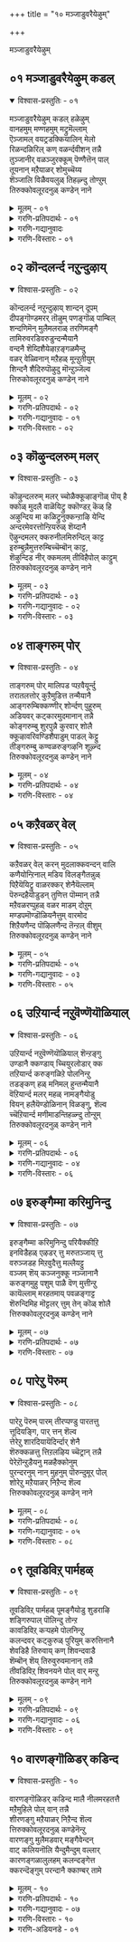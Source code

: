 +++
title = "१० मञ्जाडुवरैयेऴुम्"

+++

मञ्जाडुवरैयेऴुम्


## ०१ मञ्जाडुवरैयेऴुम् कडल्

<details open><summary>विश्वास-प्रस्तुतिः - ०१</summary>

मञ्जाडुवरैयेऴुम् कडल् हळेऴुम्  
वानहमुम् मण्णहमुम् मट्रुमॆल्लाम्  
ऎञ्जामल् वयट्रडक्कियालिन् मेलो  
रिळन्दळिरिल् कण् वळर्न्दवीशन् तन्नै  
तुञ्जानीर् वळञ्जुरक्कूम् पॆण्णैत्तॆन् पाल्  
तूयनान् मऱैयाळर् शोमुच्चॆय्य  
शॆञ्जालि विळैवयलुळ् तिहऴ्न्दु तोण्ऱुम्  
तिरुक्कोवलूरदनुळ् कण्डेन् नाने
</details>

<details><summary>मूलम् - ०१</summary>

मञ्जाडुवरैयेऴुम् कडल् हळेऴुम्  
वानहमुम् मण्णहमुम् मट्रुमॆल्लाम्  
ऎञ्जामल् वयट्रडक्कियालिन् मेलो  
रिळन्दळिरिल् कण् वळर्न्दवीशन् तन्नै  
तुञ्जानीर् वळञ्जुरक्कूम् पॆण्णैत्तॆन् पाल्  
तूयनान् मऱैयाळर् शोमुच्चॆय्य  
शॆञ्जालि विळैवयलुळ् तिहऴ्न्दु तोण्ऱुम्  
तिरुक्कोवलूरदनुळ् कण्डेन् नाने
</details>

<details><summary>गरणि-प्रतिपदार्थः - ०१</summary>

मञ्जु=मोडगळु, आडु=सुळिदाडुवन्थ, वरै=पर्वतगळु, एऴुम्=एळन्नू कडल् हळ्=कडलुगळु, एऴुम्=एळन्नू, वान् उलहुम्=मेलण लोकगळॆल्लवन्नू, मण् उलहुम्=भूलोकवन्नू, मट्रुम् ऎल्लाम्=इतर उळिद ऎल्लवन्नू, ऎञ्जामल्=हाळागदन्तॆ, कॆट्टुहोगदन्तॆ, वयट्रु=हॊट्टॆयल्लि, अडक्कि=अडगिसिकॊण्डु, ओर्=साटियिल्लद, आलिन्=आलद, इळम्=ऎळॆय, तळिरिल् मेल्=चिगुरॆलॆय मेलॆ, कण् वळर्न्द=पवडिसिद\(निद्रिसिद\), ईशन् तन्नै=सर्वेश्वरन, तुञ्जा=ऎन्दिगू कॊरॆयागद, नीर्=नीरिन, वळम्=समृद्धियाद, शुरुक्कूम्-प्रवहिसुव, पॆण्णै=पॆण्णै नदिय,\(दक्षिण पिनाकिनि नदिय\) तॆन् पाल्=दक्षिणभागदल्लि, तूय=परिशुद्धराद, नाल् मऱै आळर्=नाल्कु वेदगळन्नू कलितवरु\(वैदिकरु\), शोमु शॆय्य=सोमयागादिगळन्नु माडलु, शॆम् शालि=कॆम्बत्तद, विळै=बॆळॆयुव, वयलुळ्=गद्दॆगळल्लि, तिहऴ्न्दु=प्रकाशिसि, तॊन्ऱुम्=काणुत्तिरुव, तिरुक्कोवलूर् अदनुळ्=तिरुक्कोवलूरिनल्लि, कण्डेन् नाने=नाने कण्डॆनु.
</details>

<details><summary>गरणि-गद्यानुवादः</summary>


मोडगळु सुळिदाडुवन्थ पर्वतगळु एळन्नू, कडलुगळु एळन्नू, मेलण लोकगळॆल्लवन्नू, भूलोकवन्नू, उळिद ऎल्लवन्नू कॆट्टुहाळागदन्तॆ हॊट्टॆयल्लि अडगिसिकॊण्डु, साटियिल्लद आलद चिगुरॆलॆय मेलॆ पवडिसि निद्रिसिद सर्वेश्वरन, ऎन्दिगू कॊरॆयागद समृद्धियाद नीरिन प्रवाहवुळ्ळ पॆण्णै नदिय\(दक्षिण पिनाकिनि नदिय\)

तॆङ्कण भागदल्लि परिशुद्धवाद नाल्कु वेदगळन्नु कलितवरु सोमयागादिगळन्नु माडलु कॆम्बत्त बॆळॆयुव गद्दॆगळल्लि प्रकाशिसि काणुत्तिरुव तिरुक्कोवलूरिनल्लि नाने कण्डॆ.\(१\)
</details>

<details><summary>गरणि-विस्तारः - ०१</summary>


आऴ्वाररु हेळुत्तारॆ-तिरुक्कोवलूरु ऎम्बुदु दक्षिणभारतद प्रसिद्धवाद दिव्यक्षेत्र. इदु दक्षिण पिनाकिनि अथवा पॆण्णैनदिय तॆङ्कणदडदल्लि कॆम्बत्त हुलुसागि बॆळॆयुव विशालवाद गद्दॆगळ नडुवॆ बॆळगुत्तिदॆ. अल्लि, नाल्कु वेदगळन्नू साङ्गवागि कलित परिशुद्धस्वभावद वैदिकरु सोमयागादिगळन्नु मोकहितक्कागि नडसुत्तारॆ. नदियल्लि नीरु ऎन्दॆन्दिगू बत्तदॆ, कॊरॆयागदॆ, ऒन्दे समनागि, शुद्धवागि हरियुत्तिरुत्तदॆ.

ई तिरुक्कोवलूरु दिव्यक्षेत्रदल्लि भक्तरन्नु अनुग्रहिसुवुदक्कागि अर्चामूर्तियागिरुव सर्वेश्वरनु आपत्तिनल्लि ऒदगिबरुवन्थवनु, हिन्दॆ, महाप्रळय बन्दाग, अवनु एळुकुलपर्वतगळन्नू, एळु महासमुद्रगळन्नू, मेलण एळु लोकगळन्नू,भूलोकवन्नू, पाताळादि अधोलोकगळन्नू उळिद ऎल्लवन्नू ऒळगॊण्ड इडिय ब्रह्माण्डवन्ने तन्न हॊट्टॆयल्लि अडगिसिट्टुकॊण्डु, अवु यावुवू कॆडदन्तॆ,हाळागदन्तॆ नोडिकॊण्डवनु, अनन्तर अवने ऒन्दु अपूर्वविलक्षण शिशुवागि रूपगॊण्डु, साटियिल्लद आलद ऒन्दु चिगुरॆलॆय मेलॆ निर्लिप्तनागि पवडिसि बहुकाल निद्रिसिदवनु. इन्थ अद्भुतकारियूकरुणानिधियू आद ई सर्वेश्वरनन्नु इन्दु नन्न कण्णार इल्लि नाने कण्डुकॊण्डॆ\!
</details>


## ०२ कॊन्दलर्न्द नऱुन्दुऴाय्

<details open><summary>विश्वास-प्रस्तुतिः - ०२</summary>

कॊन्दलर्न्द नऱुन्दुऴाय् शान्दन् दूपम्  
दीपङ्गॊण्डमरर् तॊऴुम् पणङ्गॊळ् पाम्बिल्  
शन्दणिमॆन् मुलैमलराळ् तरणिमङ्गै  
तामिरुवरडिवरुडुन्दन्मैयानै  
वन्दनै शॆय्दिशैयेऴाऱङ्गळमैन्दु  
वळर् वेळ्विनान् मऱैहळ् मून्ऱुतीयुम्  
शिन्दनै शैदिरुपॊऴुदु मॊन्ऱुञ्जॆल्व  
त्तिरुकोवलूरदनुळ् कण्डेन् नाने
</details>

<details><summary>मूलम् - ०२</summary>

कॊन्दलर्न्द नऱुन्दुऴाय् शान्दन् दूपम्  
दीपङ्गॊण्डमरर् तॊऴुम् पणङ्गॊळ् पाम्बिल्  
शन्दणिमॆन् मुलैमलराळ् तरणिमङ्गै  
तामिरुवरडिवरुडुन्दन्मैयानै  
वन्दनै शॆय्दिशैयेऴाऱङ्गळमैन्दु  
वळर् वेळ्विनान् मऱैहळ् मून्ऱुतीयुम्  
शिन्दनै शैदिरुपॊऴुदु मॊन्ऱुञ्जॆल्व  
त्तिरुकोवलूरदनुळ् कण्डेन् नाने
</details>

<details><summary>गरणि-प्रतिपदार्थः - ०२</summary>

कॊन्दु=गॊञ्चलु गॊञ्चलागि, अलर्न्द=अरळिरुव, नऱु=सुवासनॆय, तुऴाय्=तुलसिय\(हारगळ\)न्नू, शान्दम्=गन्धवन्नू, दूपम्=धूपवन्नू, दीपम्=दीपवन्नू, कॊण्डु=तॆगॆदुकॊण्डु, अमरर्=देवतॆगळु, तॊऴुम्=पूजिसुव, पणम् कॊळ्=हॆडॆगळन्नुळ्ळ,

पाम्बिल्=शेषन मेलॆ=शन्दु=सुगन्धवन्नु, अणि=पूसिरुव, मॆल् मुलै=मृदुवाद मॊलॆगळुळ्ळ, मलराळ्=श्रीदेवियू, तरणिमङ्गै=भूदेवियू, ताम् इरुवर्=अवरिब्बरू, अडिवरुडुम्=पादसेवॆ माडुव, तन्मैयानै= हिरिमॆयुळ्ळ भगवन्तनन्नु वन्दनै शॆय्दु=नमस्करिसि, इशै एऴ्-सप्तस्वरगळिन्दलू, आऱु अङ्गम्=आरु वेदाङ्गगळिन्दलू, ऐन्दुवळर् वेळ्वि=पञ्चमहायज्ञगळिन्दलू, नान् मऱैहळ्=नाल्कु वेदगळिन्दलू, मून्ऱु तीयुम्=मूरु अग्निगळिन्दलू, इरुपोदुम्=ऎरडु वेळॆगळल्लियू, शिन्दनैशॆय्दु=चिन्तनॆ नडसुत्ता इरुव, ऒन्ऱुम्=साटियिल्लद, शॆल्वत्तु= भक्तर भाग्यवुळ्ळ, तिरुक्कोवलूर् अदनुळ्=तिरुक्कोवलूरु क्षेत्रदल्लि, कण्डेन् नाने=नाने कण्णार कण्डॆ.
</details>

<details><summary>गरणि-गद्यानुवादः - ०१</summary>

गॊञ्चलु गॊञ्चलागि अरळिरुव सुवासनॆय तुलसिय हारगळन्नू गन्धवन्नू धूपवन्नू दीपवन्नू तॆगॆदुकॊण्डु देवतॆगळु पूजिसुव हॆडॆगळुळ्ळ शेषन मेलॆ पवडिसि चन्दनवन्नु पूसिरुव मृदुवाद मॊलॆगळुळ्ळ श्रीदेवियू भूदेवियू इब्बरू पादसेवॆ माडुव हिरिमॆयुळ्ळ भगवन्तनन्नु नमस्करिसि, सप्तस्वरगळिन्दलू, आरु वेदाङ्गगळिन्दलू, पञ्चमहायज्ञगळिन्दलू, नाल्कु वेदगळिन्दलू, मूरु अग्निगळिन्दलू, ऎरडु वेळॆगळल्लियू चिन्तिसुत्ता इरुव साटियिल्लद भक्तर भाग्यवुळ्ळ तिरुक्कोवलूरिनल्लिनाने कण्णार कण्डॆ.\(२\)
</details>

<details><summary>गरणि-विस्तारः - ०२</summary>

आऴ्वाररु हेळुत्तारॆ- तिरुक्कोवलूरिनल्लि नॆलसिरुव सर्वेश्वरनु हॆडॆगळुळ्ळ शेषन मेलॆ पवडिसिद्दानॆ. श्रीदेवि भूदेविगळीर्वरू स्वामिय पादसेवॆयल्लि तॊडगिद्दारॆ. देवाधिदेवतॆगळुअल्लिगॆ बन्दु, परिमळवन्नु बीरुव गॊञ्चलुगॊञ्चलागि अरळिरुव तुलसिय हारगळिन्दलू, धूपदीप चन्दनादिगळिन्दलू पूजिसि, स्वामिगॆ नम्रतॆयिन्द तलॆबागि नमस्करिसुत्तारॆ. तिरुक्कोवलूरिनल्लि भगवन्तनन्नु भयभक्तियिन्द नमिसि पूजिसुव विष्ठराद वैदिकरिद्दारॆ. अवरु भगवन्तनिगागि इनिदागि सप्तस्वरगळ जोडणॆयिन्द कूडिद गान माडुत्तारॆ. आरु वेदाङ्गगळन्नु पट्ःइसुत्तारॆ. पञ्चमहायज्ञगळन्नु नडसुत्तारॆ. नाल्कु वेदगळिन्द स्तुतिसुत्तारॆ. त्रेताग्निगळिन्द पूजिसुत्तारॆ. हीगॆ, ऎरडु वेळॆगळल्लियू तप्पदॆ सर्वेश्वरनन्नु पूजिसुव भक्तर भाग्यवन्नुळ्ळद्दु ई तिरुक्कोवलूरु क्षेत्र. अपारमहिमनाद सर्वेश्वरनन्नु अल्लि नाने कण्णार कण्डॆ\!
</details>


## ०३ कॊऴुन्दलरुम् मलर्

<details open><summary>विश्वास-प्रस्तुतिः - ०३</summary>

कॊऴुन्दलरुम् मलर् च्चोळैक्कूऴाङ्गॊळ् पॊय् है  
क्कोळ् मुदलै वाळॆयिट्रु क्कॊण्डऱ् कॆळ् हि  
अऴुन्दिय मा कळिट्रुनुक्कन्ऱाऴि येन्दि  
अन्दरमेवरत्तोन्ऱियरुळ् शॆय्दानै  
ऎऴुन्दमलर् क्करुनीलमिरुन्दिल् काट्ट  
इरुम्बुन्नैमुत्तरुम्बिच्चॆम्बॊन् काट्ट,  
शॆऴुन्दिड नीर् क्कमलम् तीविहैपोल् काट्टुम्  
तिरुक्कोवलूरदनुळ् कण्डेन् नाने
</details>

<details><summary>मूलम् - ०३</summary>

कॊऴुन्दलरुम् मलर् च्चोळैक्कूऴाङ्गॊळ् पॊय् है  
क्कोळ् मुदलै वाळॆयिट्रु क्कॊण्डऱ् कॆळ् हि  
अऴुन्दिय मा कळिट्रुनुक्कन्ऱाऴि येन्दि  
अन्दरमेवरत्तोन्ऱियरुळ् शॆय्दानै  
ऎऴुन्दमलर् क्करुनीलमिरुन्दिल् काट्ट  
इरुम्बुन्नैमुत्तरुम्बिच्चॆम्बॊन् काट्ट,  
शॆऴुन्दिड नीर् क्कमलम् तीविहैपोल् काट्टुम्  
तिरुक्कोवलूरदनुळ् कण्डेन् नाने
</details>

<details><summary>गरणि-प्रतिपदार्थः - ०३</summary>

कॊऴुन्दु=तळिरुगळिन्दलू, अलरुम् मलर्=अरळुव हूगळिन्दलू कूडिद, शोलै कुऴाम् कॊळ्=तोपुगळिन्द तुम्बिद, पॊय् है=सरोवरदल्लि, कोळ् मुदलै=क्रूरवाद मॊसळॆयु. वाळ् ऎयिऱु=कत्तियन्तॆ हरितवाद कोरॆहल्लुगळिन्द, कॊण्डर् कु=कालन्नु कच्चि हिडिदाग, ऎळ् हि=कृशवागि, अऴुन्दिय=दुःख\(सङ्कट\)पट्टु, मा कळिट्रुनुक्कू=दॊड्ड आनॆगॆ, अन्ऱु=अन्दु, आऴि एन्दि=चक्रायुधवन्नु धरिसि, अन्दरमेवर-आकाशवे इळिदु बरुवन्तॆ, तोन्ऱि=काणिसिकॊण्डु\(प्रत्यक्षवागि\) अरुळ् शॆय्दानै=कृपॆमाडिदवनन्नु, ऎऴुन्द=नीरिनिन्द मेलॆद्द, मलर् करुनीलम्=कन्नैदिलॆ हूवु, इरुन्दिल् काट्ट-इद्दलिनन्तॆ तोरुत्तिरलु, इरु पुन्नै=दॊड्डदॊड्ड हॊन्नॆमरगळु, मुत्तु=-मुत्तिन हागॆ, अरुम्बि=मॊग्गॊडॆदु, शॆम् पॊन् काट्ट=कॆम्पुचिन्नदन्तॆ तोरुत्तिरलु, शॆऴु=परिशुभ्रवाद, तडम् नीर्=तटाकद नीरिन मेलण, कमलम्=कॆन्दावरॆहूगळु, तीविहै=दीविगॆगळन्तॆ, काट्टुम्=तोरुत्तिरुव, तिरुक्कोवलूर् अदनुळ्=तिरुक्कोवलूरु क्षेत्रदल्लि, कण्डेन् नाने=नाने कण्णार कण्डॆ.
</details>

<details><summary>गरणि-गद्यानुवादः - ०२</summary>

तळिरुगळिन्दलू अरळुव हूगळिन्दलू कूडिद तोपुगळिन्द तुम्बिकॊण्ड सरोवरदल्लि क्रूरवाद मॊसळॆयु कत्तियन्तॆ हरितवाद कोरॆहल्लुगळिन्द कालन्नु कच्चिहिडिदाग, कृशवागि सङ्कटपट्ट दॊड्ड आनॆगॆ,अन्दु चक्रायुधवन्नु धरिसि, आकाशवे इळिदु बरुवन्तॆ काणिसिकॊण्डु कृपॆमाडिदवनन्नु, नीरिनिन्द मेलॆद्द कन्नैदिलॆ हू इद्दलिनन्तॆ तोरुव दॊड्डदॊड्ड हॊन्नॆमरगळु मुत्तिन हागॆ मॊग्गॊडॆदु कॆम्पुचिन्नदन्तॆ तोरुव, परिशुभ्रवाद तटाकद नीरिन मेलॆ कॆन्दावरॆहूगळु दीविगॆगळन्तॆ तोरुव तिरुक्कोवलूरिनल्लि नाने कण्डॆ.\(३\)
</details>

<details><summary>गरणि-विस्तारः - ०३</summary>

आऴ्वाररु हेळुत्तारॆ- तिरुक्कोवलूरिनल्लि नॆलसिरुव सर्वेश्वरनु परमकृपाळु. हिन्दॆ, ऒन्दु सल तळिरुगळिन्दलू अरळिद हूगळिन्दलू तुम्बिद तोपुगळिन्द सुत्तुवरिद तम्पाद सरोवरदल्लि, क्रूरवाद मॊसळॆय बायिगॆ सिक्किबिद्द आनॆयॊन्दु भगवन्तनन्नु दीनवागि प्रार्थिसलु आक्षणदल्ले स्वामियु चक्रधारियागि अल्लिगॆ धाविसि बन्दु, आ मॊसळॆय बायिन्द अदन्नु बिडिसलिल्लवे? हागॆये प्रकृतिरम्यवागिरुव तिरुक्कोवलूरिनल्लि भगवन्तनु भक्तरिगॆ कृपॆदोरुवुदरल्लि सन्देहवे इल्ल.
</details>


## ०४ ताङ्गरुम् पोर्

<details open><summary>विश्वास-प्रस्तुतिः - ०४</summary>

ताङ्गरुम् पोर् मालिपड प्पऱवैयूर्न्दु  
तरातलत्तोर् कुऱैमुडित्त तन्मैयानै  
आङ्गरुम्बिक्कण्णीर् शोर्न्दण् पुहूरुम्  
अडियवर् कट्कारमुदमानान् तन्नै  
कोङ्गरुम्बु शुरपुन्नै कुरवार् शोलै  
क्कूऴावरिवण्डिशैपाडुम् पाडल् केट्टु  
तीङ्गरुम्बु कण्वळरुङ्गऴनि शूऴ्न्द  
तिरुक्कोवलूरदनुळ् कण्डेन् नाने
</details>

<details><summary>मूलम् - ०४</summary>

ताङ्गरुम् पोर् मालिपड प्पऱवैयूर्न्दु  
तरातलत्तोर् कुऱैमुडित्त तन्मैयानै  
आङ्गरुम्बिक्कण्णीर् शोर्न्दण् पुहूरुम्  
अडियवर् कट्कारमुदमानान् तन्नै  
कोङ्गरुम्बु शुरपुन्नै कुरवार् शोलै  
क्कूऴावरिवण्डिशैपाडुम् पाडल् केट्टु  
तीङ्गरुम्बु कण्वळरुङ्गऴनि शूऴ्न्द  
तिरुक्कोवलूरदनुळ् कण्डेन् नाने
</details>

<details><summary>गरणि-प्रतिपदार्थः - ०४</summary>

ताङ्ग=तडॆदु\(सहिसि\)कॊळ्ळलु, अरु=असाध्यवाद, पोर्=युद्धदल्लि, मालि=मालियॆम्ब रक्कसनु, पड-मडिदुबीळुवन्तॆ, पऱवै=गरुड पक्षियन्नु, ऊर्न्दु=एरि, तरातलत्तोर्=धरातलदवर, कुऱै मुडित्त=कॊरतॆगळन्नु नीगिसिद, तन्मैयानै=दिव्यस्वभावदवनन्नु, कण् नीर्=कण्णीरु, अरुम्बि=मुत्तिनन्तॆ शोर्न्दु=प्रवहिसि, अन्बु कूरुम्= भक्तियन्नु तोरिसुव\(तिळिसुव\), अडियवर् कट्कु=भक्तरिगॆ, आङ्गु=अल्लिये\(आगले\),आर् अमुदम्=श्रेष्ठवाद\(विशिष्टवाद\), अमृतवे, आनान् तन्नै=आदवनन्नु, कोङ्गु अरुम्बु=कोङ्गुमरद हूगळू, शुरुपुन्नै=सुरुहॊन्नॆय हूगळु, कुरवु=कुरवु हूगळू,आर्=तुम्बिरुव, शोलै=तोपुगळल्लि, कुऴा-ऒट्टुगूडि\(गुम्पुगुम्पागि\), वरि=सुन्दरवाद, वण्डु=दुम्बिगळु, इशैपाडुम्=मधुरगानमाडुव, पाडल् केट्टु=हाडुगळन्नु केळु, तीम्=मधुरवाद, करुम्बु=कब्बु, कण् वळरुम्=निद्रिसुव, कऴनि=गद्दॆगळिन्द, शूऴ्न्द-सुत्तुवरिद, तिरुक्कोवलूर् अदनुळ्=तिरुक्कोवलूरु क्षेत्रदल्लि, कण्डेन् नाने=नाने कण्णार कण्डॆ.
</details>

<details><summary>गरणि-विस्तारः - ०४</summary>

सहिसलसाध्यवाद युद्धदल्लि मालि ऎम्ब रक्कसनु मडिदुबीळुवन्तॆ गरुडपक्षियन्नु एरि भूलोकदवर कॊरतॆगळन्नु नीगिसिद दिव्यस्बभावदवनन्नु, कण्णीरु मुत्तिनन्तॆ हरिसुत्ता भक्तियन्नु तोर्पडिसुव भक्तरिगॆ अल्लिये आगले विशिष्टवाद अमृतवे आदवनन्नु, कोङ्गु

सुरहॊन्नॆ,कुरव हूगळिन्द तुम्बिद तोफुगळल्लि गुम्पुगुम्पागि मधुरगान माडुव सुन्दरवाद दुम्बिगळ हाडुगळन्नु केळिमधुरवाद कब्बु निद्रिसुव गद्दॆगळिन्द सुत्तुवरिद तिरुक्कोवलूरिनल्लि नाने कण्डॆ\! \(४\)

आऴ्वाररु हेळुत्तारॆ- तिरुक्कोवलूरिनल्लि नॆलसिरुव भगवन्तनु सर्वेश्वरनु, भक्तपराधीननु,भूलोकद जनर सङ्कटगळन्नु परिहरिसतक्कवनु. हिन्दॆ मालि, माल्यवान्,सुमालि ऎम्ब मूवरु कडुक्रूरिगळाद राक्षसर हिंसॆयन्नु भूलोकवासिगळिगॆ तप्पिसुवुदक्कागि स्वामिये स्वतः गरुडारूढनागि बन्दु,अवरन्नु तन्न चक्रयुधदिन्द तरिदुहाकिदनल्लवे? भक्तिवशरागि कण्णीरु सुरिसुत्ता तम्म अतिशयवाद भक्तियन्नु भक्तरु स्वामियल्लि व्यक्तपडिसिदरॆन्दरॆ, अल्लिये आ क्षणदल्लिये स्वामियु मैदोरि अवरिगॆ आनन्दामृतवन्नु उणिसुववनल्लवे? सुलभसाध्यनू, भक्तवशनू आद आ स्वामियन्नु नानु तिरुक्कोवलूरिनल्लिये कण्डुकॊण्डॆ.
</details>


## ०५ कऱैवळर् वेल्

<details open><summary>विश्वास-प्रस्तुतिः - ०५</summary>

कऱैवळर् वेल् करन् मुदलाक्कवन्दन् वालि  
कणैयोन्ऱिनाल् मडिय विलङ्गैतन्नुळ्  
पिऱैयॆयिट्रु वाळरक्कर् शेनैयॆल्लाम्  
पॆरुन्दहैयोडुडन् तुणित्त पॊम्मान् तन्नै  
मऱैवळरप्पुहळ् वळर माडम् दोऱुम्  
मण्डपमॊण्डॊळियनैत्तुम् वारमोद  
शिऱैयणैन्द पॊऴिलणैन्द तॆन्ऱल् वीशुम्  
तिरुक्कोवलूरदनुळ् कण्डेन् नाने
</details>

<details><summary>मूलम् - ०५</summary>

कऱैवळर् वेल् करन् मुदलाक्कवन्दन् वालि  
कणैयोन्ऱिनाल् मडिय विलङ्गैतन्नुळ्  
पिऱैयॆयिट्रु वाळरक्कर् शेनैयॆल्लाम्  
पॆरुन्दहैयोडुडन् तुणित्त पॊम्मान् तन्नै  
मऱैवळरप्पुहळ् वळर माडम् दोऱुम्  
मण्डपमॊण्डॊळियनैत्तुम् वारमोद  
शिऱैयणैन्द पॊऴिलणैन्द तॆन्ऱल् वीशुम्  
तिरुक्कोवलूरदनुळ् कण्डेन् नाने
</details>

<details><summary>गरणि-प्रतिपदार्थः - ०५</summary>

कऱैवळर्=\(हिन्दॆय\)कलॆयन्नु हॆच्चिसुव, वेल्=वेलायुधद सेनॆयुळ्ळ, करन् मुदला=खरने मॊदलादवरन्नू, कवन्दन्=कबन्धनन्नू, वालि=वालियन्नू, कणै=बाण, ऒन्ऱिनाल्=ऒन्दरिन्दले, मडिय=सायुवन्तॆयू, इलङ्गैतन्नुळ्=लङ्कॆयल्लि, पिऱै ऎयिऱु=बालचन्द्रनन्तॆ मॊनचाद हल्लुगळ, वाळ् अरक्कर्=खड्गधारिगळाद राक्षसर, शेनैयॆल्लाम्-एनॆयन्नॆल्ला, पॆरुन्दहैयोडु=अवर हिरिय ऒडॆयनॊडनॆ, उडन्=आगले,बेग, तुणित्त=नाशगॊळिसिद, पॊम्मान् तन्नै=सर्वेश्वरनन्नु, मऱै वळर=वेदघोषवु वृद्धियागुत्तिरुव\(बॆळॆयुत्तिरुव\), पुहळ् वळर=कीर्तियु हॆच्चुत्तिरुव, माडम् तोऱुम्=महडिमनॆगळु, मण्डपम्=मण्टपगळु, ऒण् तॊळि=सुन्दरवाद बीदिगळु, अनैत्तुम्=ऎल्लवू

वारम् ओद=कीर्तनगळन्नु हाडुव, शिऱै=सरोवरगळिन्द, अणैन्द-कूडिद, पॊऴिल्=तोपुगळिन्द, अणैन्द=कूडिद, तॆन्ऱल्=तॆङ्कणगाळि, वीशुम्-बीसुव, तिरुक्कोवलूर् अदनुळ्=तिरुक्कोवलूरु क्षेत्रदल्लि, कण्डेन् नाने=नाने कण्णार कण्डॆ.
</details>

<details><summary>गरणि-गद्यानुवादः - ०३</summary>

\(हिन्दॆय\)कलॆयन्नु हॆच्चिसुव वेलायुधद सेनॆयुळ्ळ खरने मॊदलादवरन्नू, कबन्धनन्नू,वालियन्नू, बाणवॊन्दरिन्दले सायुवन्तॆयू लङ्कॆयल्लि बालचन्द्रनन्तॆ मॊनचाद हल्लुगळ खड्गधरैगळाद राक्षसर सेनॆयन्नॆल्ला अवर हिरिय ऒडॆयनॊडनॆ आगले नाशगॊळिसिद सर्वेश्वरनन्नु वेदघोषवु वृद्धियागुत्तिरुव, कीर्तियु हॆच्चुत्तिरुव महडिमनॆगळु, मण्टपगळु, सुन्दरवाद बीदिगळु, ऎल्लवू कीर्तनॆगळन्नु हाडुव मत्तु सरोवरगळिन्द कूडिद तोपुगळिन्द कूडिद तॆङ्कणगाळि बीसुव तिरुक्कोवलूरिनल्लि नाने कण्डॆ.\(५\)
</details>

<details><summary>गरणि-विस्तारः - ०५</summary>

तिरुक्कोवलूरिनल्लि नॆलसिरुव स्वामिय हिरिमॆ ऎन्थाद्दु? हिन्दॆ, श्रीरामावतारियागि सर्वेश्वरनु तन्न कोदण्डवॊन्दर सहायदिन्दले, खरनन्नू, कबन्धनन्नू,वालियन्नू अवरॆल्लर दुष्टसेनाबलवन्नू नाशगॊळिसिदनु. अल्लदॆ, लङ्कॆगॆ होगि अल्लिद्द क्रूरराक्षस गुणगळन्नू अवर ऒडॆयनाद रावणनन्नू सदॆबडिदु देशक्कॆ सुखसन्तोषगळन्नु ऒदगिसिदनु, दुष्टनिग्रह मत्तु शिष्टरक्षणॆयन्नु माडिद हिरिमॆयुळ्ळवनु भगवन्त.

तिरुक्कोवलूरू सह हिरिमॆयुळ्ळद्दु. अल्लि ऎल्लिनोडिदरू वेदघोष तुम्बिरुत्तदॆ. भक्तर कीर्तियिन्द तुम्भिरुत्तदॆ. सम्पत्तु समृद्धवागिदॆ. महडिमनॆगळिन्दलू, मण्टपगळिन्दलू, सॊगसागि अलङ्करिसिद बीदिगळिन्दलू भगवन्तनिगॆ सम्बन्धिसिद कीर्तनॆ,भजनॆ,मॊदलादवुगळिन्दलू शोभिसुत्तदॆ. उत्तमवाद परिशुद्धवाद नीरिरुव सरोवरगळिन्दलू तोपुगळिन्दलू, सुत्तुवरिदु तॆङ्कणगाळि अल्लि मन्दमन्दवागि मधुरवागि बीसुत्तिरुत्तदॆ. इन्थ सन्निवेशदल्लि अल्लदॆ सर्वेश्वरनन्नु इन्नॆल्लि आराधिसलु हितविद्दीतु?
</details>


## ०६ उऱियार्न्द नऱुवॆण्णॆयॊळियाल्

<details open><summary>विश्वास-प्रस्तुतिः - ०६</summary>

उऱियार्न्द नऱुवॆण्णॆयॊळियाल् शॆन्ऱङ्गु  
उण्डानै क्कण्डाय् च्चियुरलोडार् क्क  
तऱियार्न्द करुङ्गळिऱे पोलनिन्ऱु  
तडङ्कण् हळ् मनिमल् हुन्तन्मैयानै  
वॆऱियार्न्द मलर् महळ् नामङ्गैयोडु  
वियन् हलैयॆण्डोळिनान् विळङ्गु, शॆल्व  
च्चॆऱियार्न्द मणीमाडन्तिहळ्न्दु तोन्ऱुम्  
तिरुक्कोवलूरदनुळ् कण्डेन् नाने
</details>

<details><summary>मूलम् - ०६</summary>

उऱियार्न्द नऱुवॆण्णॆयॊळियाल् शॆन्ऱङ्गु  
उण्डानै क्कण्डाय् च्चियुरलोडार् क्क  
तऱियार्न्द करुङ्गळिऱे पोलनिन्ऱु  
तडङ्कण् हळ् मनिमल् हुन्तन्मैयानै  
वॆऱियार्न्द मलर् महळ् नामङ्गैयोडु  
वियन् हलैयॆण्डोळिनान् विळङ्गु, शॆल्व  
च्चॆऱियार्न्द मणीमाडन्तिहळ्न्दु तोन्ऱुम्  
तिरुक्कोवलूरदनुळ् कण्डेन् नाने
</details>

<details><summary>गरणि-प्रतिपदार्थः - ०६</summary>

उऱि आर्न्द=नॆलुविनल्लि शेखरिसिट्ट, नऱु=परिमळदिन्द कूडिद, वॆण्णॆय्=बॆण्णॆयन्नु, ऒळियाल्=बॆळकिनल्लि\(प्रकाशदल्लि\), शॆन्ऱु=नडॆदु होगि, अङ्गु=अल्लि, उण्डानै=उण्डवनन्नु, कण्डु=नोडि, आय् च्चि=गॊल्लतियाद यशोदॆयु, उरलोडु=ऒरळिनॊडनॆ, आर् क्क=कट्टिहाकलु, तऱि=कम्बदॊडनॆ, आर्न्द-बिगियल्पट्ट, करुकळिऱु पोल-करिय आनॆयन्तॆ, निन्ऱु-निन्तु,तड=विशालवाद, कण् हळ्-कण्णुगळल्लि, पनि मल् हुम्=नीरु तुम्बिकॊण्डिरुव, तन्मैयानै=स्वभावदवनन्नु, वॆऱि=परिमळवु, आर्न्द=तुम्बिकॊण्डिरुव, मलर्-तावरॆ हूविन, महळ्= मगळाद श्रीदेवियॊडनॆयू, ना मङ्गैयोडु=सरस्वती देवियॊडनॆयू, वियन्=अतिविशिष्टवाद\(अपरूपवाद\) कलै=प्रकाश\(तेजस्सिनिन्द\)दिन्दलू, ऎण् तोळिनाल्=ऎण्टुतोळुगळिन्द, विळङ्गु=बॆळगुव, शॆल्वम्=सम्पत्तिनिन्दलू, शॆऱि=ऒत्तागि, आर्न्द=तुम्बिकॊण्डिरुव, मणिमाडम्=रत्नखचितवाद महडिमनॆगळु, तिहऴ्न्दु तोन्ऱुम्=बॆळगुत्ता, तोरुव तिरुक्कोवलूर् अदनुळ्=तिरुक्कोवलूरु क्षेत्रदल्लि, कण्डेन् नाने=नाने कण्णार कण्डॆ.
</details>

<details><summary>गरणि-गद्यानुवादः - ०४</summary>

नॆलुविनल्लि शेखरिसिट्ट सुवासनॆय बॆण्णॆयन्नु बॆळकिनल्लि नडॆदु होगि,अल्लि अदन्नुण्डवनन्नु कण्डु गॊल्लतियाद यशोदॆयु ऒरळिगॆ कट्टिहाकलु, कम्बक्कॆ बिगियल्पट्ट करिय आनॆयन्तॆ निन्तु, विशालवाद कण्णुगळल्लि नीरु तुम्बिकॊण्डिरुव स्वभावदवनन्नु, परिमळभरितवाद तावरॆहूविन मगळाद श्रीदेवियॊडनॆयू, सरस्वतीदेवियॊडनॆयू अतिविशिष्टवाद\(अपरूपवाद\) तेजस्सिनिन्दलू\) ऎण्टु तोळुगळिन्दलू बॆळगुव सम्पत्तिनिन्दलू, दट्टवागि कूडिकॊण्डिरुव रत्नखचितवाद महडिमनॆगळु बॆळगुत्ता तोरुव तिरुक्कोवलूरिनल्लि नाने कण्डॆ.\(६\)
</details>

<details><summary>गरणि-विस्तारः - ०६</summary>

तिरुक्कोवलूरिनल्लि नॆलसिरुव सर्वेश्वरन् हिन्दॆ, बालकृष्णनागि अवतरिसिद्दु. नन्दगोकुलदल्लि बालकृष्णनु मनॆयल्लि नॆलुविनल्लि भद्रवागि शेखरिसिट्टिद्द बॆण्णॆयन्नु अदर बॆळकिनल्लिये कण्डुकॊण्डु अदन्नु अल्लिये तिन्नुत्तिद्दद्दन्नु यशोदॆ कण्डळु. अवळिगॆ कोपबन्तु. अवनन्नु अवन दुष्टतनक्कॆ शिक्षॆ माडुवुदक्कागि ऒरळिगॆ कट्टिहाकिदळु. बलवाद कम्बक्कॆ सरपणियिन्द बिगिद सलगनन्तॆ, अवनु आग कण्डनु. अवन विशालवाद कण्णुगळल्लि नीरुतुम्बिकॊण्डित्तु. अळुववन हागॆ मुखमाडिकॊण्डिद्दनु. अवनु निजवागि अत्तने? अवनु मायावि ऎम्बुदु तिळियदे?

आ सर्वेश्वरनु नॆलसिरुव तिरुक्कोवलूरु ऎल्ल बगॆयल्लियू सम्पद्भरितवादद्दु. अल्लि दट्टवागि नॆलॆनिन्तिरुव रत्नखचितवाद महडिमनॆगळिवॆ. ऐश्वर्यवू ज्ञानवू बलवू ऎल्लॆल्लियू तुम्बि हरडिदॆ. मिगिलागि, सर्वेश्वरने अल्लि नॆलसि, भक्तरन्नु अनुग्रहिसुत्तानॆ.
</details>


## ०७ इरुङ्गैम्मा करिमुनिन्दु

<details open><summary>विश्वास-प्रस्तुतिः - ०७</summary>

इरुङ्गैम्मा करिमुनिन्दु परियैक्कीऱि  
इनविडैहळ् एऴडर् त्तु मरुतञ्जाय् त्तु  
वरुञ्जडह मिऱवुदैत्तु मल्लैयट्टु  
वञ्जम् शॆय् कञ्जनुक्कू नञ्जानानै  
करुङ्गमुहु पशुम् पाळै वॆण् मुत्तीन्ऱु  
कायॆल्लाम् मरहतमाय् पवळङ्गाट्ट  
शॆरुन्दिमिह मॊट्टलर् त्तुम् तेन् कॊळ् शोलै  
त्तिरुक्कोवलूरदनुळ् कण्डेन् नाने
</details>

<details><summary>मूलम् - ०७</summary>

इरुङ्गैम्मा करिमुनिन्दु परियैक्कीऱि  
इनविडैहळ् एऴडर् त्तु मरुतञ्जाय् त्तु  
वरुञ्जडह मिऱवुदैत्तु मल्लैयट्टु  
वञ्जम् शॆय् कञ्जनुक्कू नञ्जानानै  
करुङ्गमुहु पशुम् पाळै वॆण् मुत्तीन्ऱु  
कायॆल्लाम् मरहतमाय् पवळङ्गाट्ट  
शॆरुन्दिमिह मॊट्टलर् त्तुम् तेन् कॊळ् शोलै  
त्तिरुक्कोवलूरदनुळ् कण्डेन् नाने
</details>

<details><summary>गरणि-प्रतिपदार्थः - ०७</summary>

इरु कै=उद्दनाद सॊण्डलिन, मा=बलिष्ठवाद, करि=आनॆयन्नु, मुनिन्दु=कोपदिन्द मुगिसि, परियै=कुदुरॆयन्नु, कीऱि=सीळिनाशपडिसि, इनम्-गुम्पाद, विडैहळ् एऴ्-एळु वृषभगळन्नु,अडर् त्तु=अडगिसिट्टु, मरुतम्=ऎरडु मत्तीमरगळन्नु, शाय् त्तु=मुरिदु सायिसि, वरुम्=मेलॆनुग्गिबरुव, शहटम्=शकटवन्नु, इऱ=सायुवन्तॆ, उदैत्तु=ऒदॆदु, मल्लै=मल्लरन्नु, अट्टु=सदॆबडिदु, वञ्जम् शॆय्=वञ्चनॆ माडुव, कञ्जनुक्कू=कंसनिगॆ, नञ्जु=विषस्वरूप, आनानै=आदवनन्नु, करुकमुहु=कप्पनॆय अडकॆमरगळ, पशु पाळै=हळदिय हॊम्बाळॆय, वॆण्=बिळिय, मुत्तु=मुत्तुगळ,ईन्ऱु=पडॆयुव, काय् ऎल्लाम्=कायिगळॆल्लवू, मरहतम् आय्=मरकतवागि, पवळम् काट्ट=\(ऒळगॆ\) हवळगळन्नु तोरिसुव, शॆरुन्दि=सुरहॊन्नॆयु, मिह=बहळ हॆच्चागि, मॊट्टु=मॊग्गुगळन्नु, अलर् त्तुम्=अरळिसुव, तेन् कॊळ्=जेनुतुम्बिरुव, शोलै=तोपुगळन्नुळ्ळ, तिरुक्कोवलूर् अदनुळ्=तिरुक्कोवलूरु क्षेत्रदल्लि, कण्डेन् नाने=नाने कण्णार कण्डॆ.
</details>

<details><summary>गरणि-विस्तारः - ०७</summary>

उद्दवाद सॊण्डिलिन बलिष्ठवाद आनॆयन्नु मुनिदुकॊन्दु, कुदुरॆयन्नु सीळिनाशपडिसि, ऒट्टुगूडिद एळुवृषभगळन्नु अडगिसिट्टु

ऎरडु मत्तीमरगळन्नु मुरिदु सायिसि, मेलॆ नुग्गि बरुव शकटवु सायुवन्तॆ ऒदॆदु, मल्लरन्नु सदॆबडिदु, वञ्चकनाद कंसनिगॆ विषस्वरूपनादवनन्नु, कप्पगिरुव अडकॆमरगळ हळदिय हॊम्बाळॆयल्लि बिळिय मुत्तुगळु ईनुव कायिगळॆल्लवू मरकतदन्तॆयू अवुगळ ऒळगडॆ इरुवुदॆल्लवू हवळवागियू तोरुव मत्तु सुरहॊन्नॆय बहळ हॆच्चाद मॊग्गुगळॆल्लवू अरळि जेनन्नु तुम्बिरुव तोपुगळिन्द कूडिद तिरुक्कोवलूरिनल्लि नाने कण्डॆ.\(७\)

तिरुक्कोवलूरिनल्लि नॆलसिरुव सर्वेश्वरनु परमसमर्थनु. हिन्दॆ, अवनु श्रीकृष्णनागि अवतरिसिदाग, अवनु ऎळॆयमगुवागिद्दागिनिन्दलू नाना बगॆय अद्भुतसाहसगळन्नु नडसि, समर्थनॆनिसिकॊण्डवनु\! तन्न मेलॆ नुग्गिबन्द कुवलयापीडवॆम्ब मद्दानॆयन्नू बहळसुलभवाहॊ कॊन्दुहाकिदनु. हागॆये, कुदुरॆय रूपवन्नुतळॆदु अवनन्नु कॊल्ललु बन्द केशियॆम्ब राक्षसनन्नु सीळिकॊन्दु हाकिदनु. ऎरडु मत्तीमरगळ स्वरूपदल्लि बॆळॆयुत्तिद्द रक्कसरन्नु, आ मरगळ नडुवॆ इरुव स्थळदल्लि नुसुळि होगुव यत्नमाडि, आ ऎरडु मरगळनु मुरिदु उरुडिसिदनु. बण्डिय रूपदल्लि अवन मेलॆ हरिदु अवनन्नु कॊल्ललुबन्द शकटासुरनन्नु तन्न पुट्ट कालिनिन्दले आटवाडुवन्तॆ ऒदॆदु मुरिदु कॆडविदनु. अवन मेलॆ काळगक्कॆन्दु बन्द नुरित मल्लरन्नु, निरायासवागि बडिदुहाकिदनु. वञ्चकनाद कंसनन्नु कॊन्दु हाकिदनु. हीगॆ, दुष्टनिग्रह समर्थनु आ स्वामि\!

तिरुक्कोवलूरिनल्लि ऎल्लि नोडिदरू अडकॆय तोटगळु, सुरहॊन्नॆ तोपुगळु, कप्पगिरुव अडकॆय मरगळल्लि हळदिय हॊम्बाळॆगळु हॊळॆयुत्तवॆ. आ हॊम्बाळॆगळल्लि बिळिय मुत्तुगळ् पोणिसिदन्तॆ इरुव मॊग्गुगळॆल्लवू हसुराद कायिगळागुत्तवॆ. अवु “मरकतमणि”गळन्तॆयू, अवुगळ ऒळगडॆ इरुव अडकॆय गोटु उत्तमवाद हवळदन्तॆयू शोभिसुत्तवॆ. सुरहॊन्नॆ मरगळल्लि मॊग्गुगळु जिगियुत्तवॆ. अवुगळॆल्ल बिरिदु हूवागि, जेनुतुम्बि सुरिसुत्तवॆ.अल्लिये, आ सुन्दर प्रकृतिय नडुवॆये सर्वेश्वरनु ईग, भक्तरन्नु अनुग्रहिसुवुदक्कागि नॆलसिद्दानॆ.
</details>


## ०८ पारेऱु पॆरुम्

<details open><summary>विश्वास-प्रस्तुतिः - ०८</summary>

पारेऱु पॆरुम् पारम् तीरप्पण्डु पारतत्तु  
त्तूदियङ्गि, पार् त्तन् शॆल्व  
त्तेरेऱु शारदियायॆदिर्न्दार् शेनै  
शॆरुक्कळत्तु त्तिऱलऴिय च्चॆट्रान् तन्नै  
पेरेऱॊन्ऱुडैयनु मळहैक्कोनुम्  
पुरन्दरनुम् नान् मुहनुम् पॊरुन्दुमूर् पोल्  
शोरेऱु मऱैयाळर् निऱैन्द शॆल्व  
त्तिरुक्कोवलूरदनुळ् कण्डेन् नाने
</details>

<details><summary>मूलम् - ०८</summary>

पारेऱु पॆरुम् पारम् तीरप्पण्डु पारतत्तु  
त्तूदियङ्गि, पार् त्तन् शॆल्व  
त्तेरेऱु शारदियायॆदिर्न्दार् शेनै  
शॆरुक्कळत्तु त्तिऱलऴिय च्चॆट्रान् तन्नै  
पेरेऱॊन्ऱुडैयनु मळहैक्कोनुम्  
पुरन्दरनुम् नान् मुहनुम् पॊरुन्दुमूर् पोल्  
शोरेऱु मऱैयाळर् निऱैन्द शॆल्व  
त्तिरुक्कोवलूरदनुळ् कण्डेन् नाने
</details>

<details><summary>गरणि-प्रतिपदार्थः - ०८</summary>

पार्=भूमियल्लि, एऱु=बॆळॆयुत्तिरुव, पॆरु पारम्=दॊड्डभारवु, तीर=तॊलगुवन्तॆ, पण्डु=हिन्दॆ ऒन्दु कालदल्लि, पारदत्तु=भारतयुद्धद, तूदु इयङ्गि=सन्धिदूतनागि\(दौत्यवन्नु नडसि\), पार् त्तन्=पार्थन, शॆल्वम् तेर् एऱु=सुन्दरवाद रथवन्नु नडसुव, शारदि आय्=सारथियागि, ऎदिर्न्दार्=शत्रुगळ, सेनै=सेनॆगळुळ्ळ, शॆरुकळत्तु=युद्धभूमियल्लि, तिऱल् अऴिय=सामर्थ्यवॆल्ल अळियुवन्तॆ माडि, शॆट्रान् तन्नै=नाशगॊळिसिदवनन्नु, पोर् एऱु ऒन्ऱु उडैयानुम्=होराडुवन्थ ऒन्दु वृषभवन्नुळ्ळवनू, अळहै कोनुम्= अलकापुरिय राजनू, पुरन्दरनुम्=देवेन्द्रनू, नान् मुहनुम्=नाल्मुखनू, पॊरुन्दुम्=\(आश्रयिसि\)हॊन्दिकॊळ्ळुव, ऊर् पोल्=ऊरिन हागॆ, शीर् एऱु=\(हिरिमॆय\)सम्पत्तु तुम्बिरुव, मऱैयवर्=वैदिकरु, निऱैन्द=तुम्बिरुव, शॆल्वत्तु=सम्पत्तिन, तिरुक्कोवलूर् अदनुळ्=तिरुक्कोवलूरु क्षेत्रदल्लि, कण्डेन् नाने=नाने कण्णार कण्डॆ.
</details>

<details><summary>गरणि-गद्यानुवादः - ०५</summary>

भूमियल्लि हॆच्चुत्तिरुव महाभारवु तॊलगुवन्तॆ, हिन्दॆ ऒन्दु कालदल्लि, भारतयुद्धद सन्धि दौत्यनडसि, पार्थनसुन्दरवाद रथवन्नु नडसुव सारथियागि, शत्रुगळ सेनॆगळुळ्ळ युद्ध भूमियल्लि अवर सामर्थ्यवॆल्ल उडुगुवन्तॆ माडि अवरन्नु नाशगॊळिसिदवनन्नु, होराडुवन्थ वृषभवन्नुळ्ळवनू, अलकापुरिय राजनू, देवेन्द्रनू, नाल्मुखनू आश्रयिसुव ऊरिन हागॆ हिरिमॆय वैदिकरु नॆलसिरुव सम्पत्तन्नुळ्ळ तिरुक्कोवलूरिनल्लि नाने कण्डॆ.\(८\)
</details>

<details><summary>गरणि-विस्तारः - ०८</summary>

सर्वेश्वरन मूरु महत्कार्यगळल्लि ऒन्दाद अपरिमितवाद भूभारवन्नु इळिसुवुदक्कागि, महाभारत युद्धक्कॆ मुञ्चितवागि, कौरव पाण्डवर नडुवॆ सन्धितरुवुदक्कॆन्दु शान्तिदूतनागि कॆलसवन्नु नडसिदनु. सन्धिकार्यवु विफलगॊळ्ळलु, पाण्डवर कडॆय पार्थनिगॆ सारथियागि, युद्धभूमियल्लि ऎदुराळिगळ बलवॆल्ल उडुगुवन्तॆ माडि, अवरिगॆ जयगॊळिसिकॊट्टनु.

सर्वेश्वरनन्नु आश्रयिसि पूजिसलु वृषभवाहननाद शिवनू चतुर्मुख ब्रह्मनू, देवेन्द्रनू, कुबेरनू इतर अष्टदिक्पालकरू परमपददल्लि नॆरॆयुव हागॆये, तिरुक्कोवलूरिनल्लि देवतॆगळष्टे हिरिमॆयन्नुळ्ळ वेदवित्तुगळु आश्रयिसि भजिसलु सुलभनागि अल्लि नॆलसिद्दानॆ.
</details>


## ०९ तूवडिविऱ् पार्महळ्

<details open><summary>विश्वास-प्रस्तुतिः - ०९</summary>

तूवडिविऱ् पार्महळ् पूमङ्गैयोडु शुडराऴि  
शङ्गिरुपाल् पॊलिन्दु तोन्ऱ  
कावडिविऱ् कऱ्पहमे पोलनिन्ऱु  
कलन्दवर् कट्कुरुळ् पुरियुम् करुत्तिनानै  
शेवडिहै तिरुवाय् कण् शिवन्दवाडै  
शॆम्बॊन् शॆय् तिरुवुरुवमानान् तन्नै  
तीवडिविऱ् शिवनयने पोल् वार् मन्ऱु  
तिरुक्कोवलूरदनुळ् कण्डेन् नाने
</details>

<details><summary>मूलम् - ०९</summary>

तूवडिविऱ् पार्महळ् पूमङ्गैयोडु शुडराऴि  
शङ्गिरुपाल् पॊलिन्दु तोन्ऱ  
कावडिविऱ् कऱ्पहमे पोलनिन्ऱु  
कलन्दवर् कट्कुरुळ् पुरियुम् करुत्तिनानै  
शेवडिहै तिरुवाय् कण् शिवन्दवाडै  
शॆम्बॊन् शॆय् तिरुवुरुवमानान् तन्नै  
तीवडिविऱ् शिवनयने पोल् वार् मन्ऱु  
तिरुक्कोवलूरदनुळ् कण्डेन् नाने
</details>

<details><summary>गरणि-प्रतिपदार्थः - ०९</summary>

तू=परिशुद्धवाद, वडिविल्=स्वरूपदिन्द, पार्महळ्=भूदेवियन्नू, पूमङ्गैयोडु=श्रीदेवियन्नू, शुडर् आऴि=प्रकाशिसुव\(तीक्ष्णवाद\) चक्रायुधवन्नू, शङ्गु=शङ्खवन्नू, इरुपाल्=ऎरडु पक्कगळल्लू हॊन्दि, पॊलिन्दु=प्रकाशिसुत्ता, निन्ऱ=इरुव, का=तोपुगळ, वडिविल्=रूपदल्लि, कऱ्पहमे पोल=कल्पवृक्षवे ऎम्बन्तॆ, निन्ऱु=नॆलसि, कलन्दवर् कट्कु=नॆरॆदवरिगॆ, अरुळ् पुरियुम्=कृपॆदोरुव, करुत्तिनानै=स्वभावदवनन्नु, शे अडि कै=कॆम्पाद पादगळु कैगळु, तिरुवाय् कण्-श्रेष्ठवाद बायि, कण्णुगळु, उळ्ळ शिवन्द आडै=कॆम्पु पीताम्बरवन्नु धरिसिद, शॆम् पॊन् शॆय्=कॆम्पु चिन्नदिन्दाद, तिरु उरुवुम्=पवित्रवाद रूपदवनु, आनान् तन्नै=आदवनन्नु, ती वडिविल्=अग्निस्वरूपनाद\(ज्योतिस्वरूपनाद\), शिवन् अयने पोल्वार्=शिवनन्नू, अजनन्नू होलुवन्थ, मन्नु=शाश्वतवाद, तिरुक्कोवलूर् अदनुळ्=तिरुक्कोवलूरु क्षेत्रदल्लि, कण्डेन् नाने=नाने कण्णार कण्डॆ.
</details>

<details><summary>गरणि-गद्यानुवादः - ०६</summary>

परिशुद्धवाद रूपद भूदेवियन्नू श्रीदेवियन्नू तीक्ष्णवाद बॆळगुव चक्रायुधवन्नू शङ्खवन्नू ऎरडु पक्कगळल्लू कूडि, प्रकाशिसुत्ता नॆलसिरुव तोपुगळ रूपदल्लि कल्पवृक्षवे ऎम्बन्तॆ नसॊ, नॆरॆदवरिगॆ कृपॆदोरुव स्वभावदवनन्नु कॆम्पाद पादगळु कैगळु श्रेष्ठवाद बायिकण्णुगळु, कॆम्पु पीताम्बर, कॆम्फु चिन्नदन्थ पवित्रवाद रूपवुळ्ळवनन्नु, ज्योतिस्वरूपद शिवनन्नू ब्रह्मनन्नू होलुवन्थवनन्नु शाश्वतवाद तिरुक्कोवलूरिनल्लि नाने कण्डॆ.\(९\)
</details>

<details><summary>गरणि-विस्तारः - ०९</summary>

ई पाशुरदल्लि आऴ्वाररु सर्वेश्वरन दिव्यस्वरूप स्वभावगळन्नु हेळुत्तारॆ-

भगवन्त अद्भुतसुन्दर. अवन कैगळू तिरुवडिगळू कॆम्पगॆ कोमलवागिवॆ. अवन बायि परिशुद्धवादद्दु. अवन कण्णुगळु विशालवागि सॊबगिनिन्द कूडिदवु. अवनुट्ट पीताम्बर कॆम्पुबण्णद्दु. अवन देहकान्तियो-अदु कॆम्पुचिन्नदन्तॆ मॆरॆगुळ्ळद्दु. अवन ऒन्दु कैयल्लि तेजोमयवाद तीक्ष्णवाद चक्रायुधविदॆ. अवन इन्नॊन्दु कैयल्लि धवळशङ्खविदॆ. परिशुद्धस्वरूपळाद भूदेवियू कमलोद्भवॆयाद श्रीदेवियू अवन ऎरडु पक्कगळल्लि आश्रयपडॆदिद्दारॆ. निगिनिगिसुव ज्योतिस्वरूपनाद शिवनन्नू ब्रह्मनन्नू अवनु होलुत्तानॆ. इन्थ दिव्यसॊबगिन स्वरूपद सर्वेश्वरनु धरॆगिळिदु बन्दिरुव कल्पवृक्षवे ऎम्बन्तॆ शोभिसुत्तानॆ. कल्पवृक्षदडियल्लि निन्तु बेडिद्दन्नु अदु नीडुव हागॆये शाश्वतवागि नॆलसिरुव भगवन्तन सम्मुखदल्लि नॆरॆद भक्तसमूहक्कॆ अवरवर कोरिकॆगळन्नु अनुग्रहिसुव परम कृपाळु अवनु. अवनन्नु नानु तिरुक्कोवलूरिनल्ले कण्डॆ.
</details>


## १० वारणङ्गॊळिडर् कडिन्द

<details open><summary>विश्वास-प्रस्तुतिः - १०</summary>

वारणङ्गॊळिडर् कडिन्द मालै नीलमरहतत्तै  
मऱैमुहिले पोल् वान् तन्नै  
शीरणङ्गु मऱैयाळर् निऱैन्द शॆल्व  
त्तिरुक्कोवलूरदनुळ् कण्डेनॆन्ऱु  
वारणङ्गु मुलैमडवार् मङ्गैवेन्दन्  
वाट् कलियनॊलि यैन्दुमैन्दुम् वल्लार्  
कारणङ्गळालुलहम् कलन्दङ्गेत्त  
क्करन्दॆङ्गुम् परन्दानै क्काण्बर् तामे
</details>

<details><summary>मूलम् - १०</summary>

वारणङ्गॊळिडर् कडिन्द मालै नीलमरहतत्तै  
मऱैमुहिले पोल् वान् तन्नै  
शीरणङ्गु मऱैयाळर् निऱैन्द शॆल्व  
त्तिरुक्कोवलूरदनुळ् कण्डेनॆन्ऱु  
वारणङ्गु मुलैमडवार् मङ्गैवेन्दन्  
वाट् कलियनॊलि यैन्दुमैन्दुम् वल्लार्  
कारणङ्गळालुलहम् कलन्दङ्गेत्त  
क्करन्दॆङ्गुम् परन्दानै क्काण्बर् तामे
</details>

<details><summary>गरणि-प्रतिपदार्थः - १०</summary>

वारणम् कॊळ्=आनॆयु पडॆद, इडर्=सङ्कटवन्नु, कडिन्द=तॊलगिसिद, मालै=सर्वेश्वरनन्नु, नीलम् मरकतत्तै=इन्द्रनीलमणियू मरकत रत्नवू आदवनन्नु, मऴै मुहिले पोल्वान् तन्नै=कार्मुगिलन्नु\(मळॆय मोडवन्नु\) होलुववनन्नु, तीर्-गुणसम्पत्तिन, अणङ्गु=सॊबगन्नुळ्ळ, मऱै आळर्=वेदविद्वांसरु, निऱैन्द=तुम्बिरुव, शॆल्वत्तु=ऐश्वर्यद, तिरुकोवलूरु अदनुळ्=तिरुक्कोवलूरिनल्लि, कण्डेन् ऎन्ऱु=कण्डॆनु ऎन्दु, वार् अणङ्गु=कुप्पसवन्नु तॊट्ट सॊबगिन, मुलै=मॊलॆगळ, मडवार्=स्त्रीयरुगळ, मङ्गॆ=तिरुमङ्गै जनर, वेन्दन्=राजनाद, वाळ्=कत्तियन्नु हिडिद, कलियन्=कलियन् ऎम्बवनु

ऒलि=हाडिद, ऐन्दुम् ऐन्दुम्=हत्तु पाशुरगळन्नू, वल्लार्=बल्लवरु,कारणङ्गळाल्=कारणान्तरगळिन्द, उलहम्=ई लोकदल्लि, कलन्दु=\(भक्तरॊडनॆ\) कूडिकॊण्डु, अङ्गु=अल्लि, एत्त=स्तुतिसलु, करन्दु ऎङ्गुम्=ऎल्लॆल्लियू अडगिकॊण्डिरुव, परन् तानै=परात्परनन्नु,काण्बर् तामे=तावे कण्डुकॊळ्ळुत्तारॆ.
</details>

<details><summary>गरणि-गद्यानुवादः - ०७</summary>

आनॆगॆ ऒदगिद सङ्कटवन्नु तॊलगिसिद सर्वेश्वरनन्नु नीलमणियन्तॆयू मरकतरत्नदन्तॆयू इरुववनन्नु ,मळॆय मोडवन्नु होलुववनन्नु गुणसम्पत्तिन सॊबगन्नुळ्ळ वेदविद्वांसरु नॆरॆदिरुव ऐश्वर्यवुळ्ळ तिरुक्कोवलूरिनल्लि कण्डॆनु ऎन्दु कुप्पसवन्नु बिगिद सॊबगिन मॊलॆय स्त्रीयरिरुव तिरुमङ्गै जनर राजनाद कत्तियन्नु हिडिद कलियन् ऎम्बवनु हाडिद हत्तु पाशुरगळन्नू बल्लवरु कारणान्तरगळिन्द ई लोकदल्लि भक्तरॊडनॆ कूडिकॊण्डु, अल्लि स्तुतिसलु, ऎल्लॆल्लियू अडगिकॊण्डिरुव पारात्परनन्नु तावे कण्डुकॊळ्ळुत्तारॆ.\(१०\)
</details>

<details><summary>गरणि-विस्तारः - १०</summary>

सङ्कटक्कॊळगाद यारे आगलि- अदु मनुष्यनागबहुदु इल्लवे कीळु प्राणीये आगबहुदु- “नीने गति” ऎन्दु शरणु बन्दरॆ, कैहिडिदु उद्धरिसुवुदे भगवन्तन सुगुण. अदे अवन दिव्यस्वभाव. अदक्कॆ निदर्शनगळु बेके? गजेन्द्रनन्नु सङ्कटदिन्द पारुमाडिद्दु अदक्कॆ ऒन्दु ऒळ्ळॆयदाद निदर्शनवल्लवे?

भगवन्तन दिव्यस्वरूपवन्नु तिळियबेके? अवनन्नु “परन् “ऎन्नुत्तारॆ. ऎन्दरॆ अवनु सृष्टिसिद ऎल्ल लोकगळिगू आचॆ इरतक्कवनु. अवनन्नु परात्पर ऎन्तलू करॆयुत्तारॆ. कैगॆ सिलुकदष्टु मनस्सिगॆ ऎणीकॆगॆ ऎटुकदष्टु दूरदल्लिरुववनु भगवन्त. आदरॆ अवनु ऎल्लॆल्लियू सृष्टिय ऎल्ल वस्तुगळल्लियू अडगिकॊण्डिरुववनु. इदे अवन वैशिष्ट्य. हीगॆ अडगिकॊण्डिरुववनन्नु कण्डुकॊळ्ळुवुदादरू हेगे? अवन बण्णवन्नु सृष्टिय वस्तुगळल्लि कण्डाग अवन नॆनपु बरुवुदिल्लवे? दिव्यवाद इन्द्रनीलमणिय बण्णवन्नो, मरकत रत्नद हसुरु बण्णवन्नो, कार्मुगिलिन दिव्यकान्तियन्नो, \(बण्णवन्नो\), नोडि. भगवन्तनु अवुगळन्नु होलुत्तानॆ. ऎल्लि भक्तरु नॆरॆदु ऒम्मनदिन्द प्रार्थनॆ सल्लिसुत्तारो, ऎल्लि वेदपारङ्गतरु अवननु विधिवत्तागि हाडिहॊगळुत्तारो ऎल्लि स्वामिये स्वतः भक्तकोटियन्नु उद्धरिसुवुदक्कागि अर्चावतारियागि नॆलसिद्दानो, अल्लि भगवन्तनन्नु तप्पदॆ कण्डुकॊळ्ळबहुदु. तिरुमङ्गै आऴ्वाररु “तिरुक्कोवलूरिनल्लि भगवन्तनन्नु कण्णारॆ कण्डु नलियलिल्लवे? अवरु, स्वामिय सम्मुखदल्लि निन्तु, अवन दिव्यकल्याणगुणगळन्नु, अनुपम सामर्थ्यवन्नु, साटियिल्लद सॊबगन्नु हॊगळि हाडिरुव ई पाशुरगळन्नु ऒम्मनदिन्द ओदि,अरितुकॊण्डु, भक्तिपूर्णवागि हाडबल्लवरिगू भगवन्तन साक्षात्कार लभिसुवुदु खण्डित. इदन्ने आऴ्वाररु ई तिरुमॊऴिगू, तम्म ऎरडनॆय दशकक्कू फलश्रुतियागि हेळिरुवुदु\!
</details>

<details><summary>गरणि-अडियनडे - ०१</summary>

मञ्जु, कॊन्दु, कॊऴुन्दु, ताङ्गु, कऱै, उऱि, इरुङ्गै, पार्, तूवडिविन्, वारणम्, \(इरुन्दण्\)
</details>